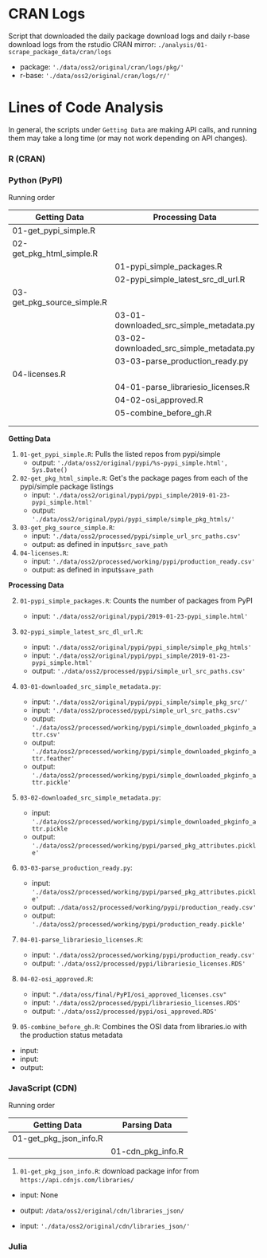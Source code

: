 
# CRAN Logs

Script that downloaded the daily package download logs and daily r-base download logs from the rstudio CRAN mirror:
`./analysis/01-scrape_package_data/cran/logs`

- package: `'./data/oss2/original/cran/logs/pkg/'`
- r-base: `'./data/oss2/original/cran/logs/r/'`

# Lines of Code Analysis

In general, the scripts under `Getting Data` are making API calls,
and running them may take a long time (or may not work depending on API changes).

### R (CRAN)

### Python (PyPI)

Running order

| Getting Data               	| Processing Data                           |
|----------------------------	|-----------------------------------------	|
| 01-get_pypi_simple.R       	|                                         	|
| 02-get_pkg_html_simple.R   	|                                         	|
|                            	| 01-pypi_simple_packages.R               	|
|                            	| 02-pypi_simple_latest_src_dl_url.R      	|
| 03-get_pkg_source_simple.R 	|                                         	|
|                            	| 03-01-downloaded_src_simple_metadata.py 	|
|                            	| 03-02-downloaded_src_simple_metadata.py 	|
|                            	| 03-03-parse_production_ready.py         	|
| 04-licenses.R              	|                                         	|
|                            	| 04-01-parse_librariesio_licenses.R      	|
|                            	| 04-02-osi_approved.R                    	|
|                            	| 05-combine_before_gh.R                  	|
|                            	|                                         	|
|                            	|                                         	|

**Getting Data**

1.  `01-get_pypi_simple.R`: Pulls the listed repos from pypi/simple
    - output: `'./data/oss2/original/pypi/%s-pypi_simple.html', Sys.Date()`
1.  `02-get_pkg_html_simple.R`: Get's the package pages from each of the pypi/simple package listings
    - input: `'./data/oss2/original/pypi/pypi_simple/2019-01-23-pypi_simple.html'`
    - output: `'./data/oss2/original/pypi/pypi_simple/simple_pkg_htmls/'`
1.  `03-get_pkg_source_simple.R`:
    - input: `'./data/oss2/processed/pypi/simple_url_src_paths.csv'`
    - output: as defined in input`$src_save_path`
1.  `04-licenses.R`:
    - input: `'./data/oss2/processed/working/pypi/production_ready.csv'`
    - output: as defined in input`$save_path`

**Processing Data**

2.  `01-pypi_simple_packages.R`: Counts the number of packages from PyPI
    - input: `'./data/oss2/original/pypi/2019-01-23-pypi_simple.html'`
2.  `02-pypi_simple_latest_src_dl_url.R`:
    - input: `'./data/oss2/original/pypi/pypi_simple/simple_pkg_htmls'`
    - input: `'./data/oss2/original/pypi/pypi_simple/2019-01-23-pypi_simple.html'`
    - output: `'./data/oss2/processed/pypi/simple_url_src_paths.csv'`

2.  `03-01-downloaded_src_simple_metadata.py`:
    - input: `'./data/oss2/original/pypi/pypi_simple/simple_pkg_src/'`
    - input: `'./data/oss2/processed/pypi/simple_url_src_paths.csv'`
    - output: `'./data/oss2/processed/working/pypi/simple_downloaded_pkginfo_attr.csv'`
    - output: `'./data/oss2/processed/working/pypi/simple_downloaded_pkginfo_attr.feather'`
    - output: `'./data/oss2/processed/working/pypi/simple_downloaded_pkginfo_attr.pickle'`
2.  `03-02-downloaded_src_simple_metadata.py`:
    - input: `'./data/oss2/processed/working/pypi/simple_downloaded_pkginfo_attr.pickle`
    - output: `'./data/oss2/processed/working/pypi/parsed_pkg_attributes.pickle'`

2. `03-03-parse_production_ready.py`:
    - input: `'./data/oss2/processed/working/pypi/parsed_pkg_attributes.pickle'`
    - output: `./data/oss2/processed/working/pypi/production_ready.csv'`
    - output: `'./data/oss2/processed/working/pypi/production_ready.pickle'`

2. `04-01-parse_librariesio_licenses.R`:
    - input: `'./data/oss2/processed/working/pypi/production_ready.csv'`
    - output: `'./data/oss2/processed/pypi/librariesio_licenses.RDS'`
2. `04-02-osi_approved.R`:
    - input: `"./data/oss/final/PyPI/osi_approved_licenses.csv"`
    - input: `'./data/oss2/processed/pypi/librariesio_licenses.RDS'`
    - output: `'./data/oss2/processed/pypi/osi_approved.RDS'`
2. `05-combine_before_gh.R`: Combines the OSI data from libraries.io with the production status metadata
  - input: 
  - input:
  - output:




### JavaScript (CDN)

Running order

| Getting Data               	| Parsing Data                            	|
|----------------------------	|-----------------------------------------	|
| 01-get_pkg_json_info.R     	|                                         	|
|                            	| 01-cdn_pkg_info.R                       	|

1. `01-get_pkg_json_info.R`: download package infor from `https://api.cdnjs.com/libraries/`
  - input: None
  - output: `/data/oss2/original/cdn/libraries_json/`

  - input: `'./data/oss2/original/cdn/libraries_json/'`

### Julia
